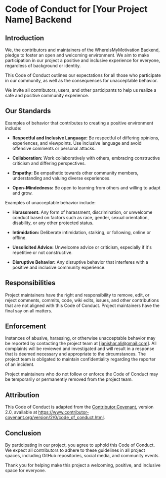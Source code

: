 # Code of Conduct for [Your Project Name] Backend

## Introduction

We, the contributors and maintainers of the WhereIsMyMotivation Backend, pledge to foster an open and welcoming environment. We aim to make participation in our project a positive and inclusive experience for everyone, regardless of background or identity.

This Code of Conduct outlines our expectations for all those who participate in our community, as well as the consequences for unacceptable behavior.

We invite all contributors, users, and other participants to help us realize a safe and positive community experience.

## Our Standards

Examples of behavior that contributes to creating a positive environment include:

- **Respectful and Inclusive Language:** Be respectful of differing opinions, experiences, and viewpoints. Use inclusive language and avoid offensive comments or personal attacks.

- **Collaboration:** Work collaboratively with others, embracing constructive criticism and differing perspectives.

- **Empathy:** Be empathetic towards other community members, understanding and valuing diverse experiences.

- **Open-Mindedness:** Be open to learning from others and willing to adapt and grow.

Examples of unacceptable behavior include:

- **Harassment:** Any form of harassment, discrimination, or unwelcome conduct based on factors such as race, gender, sexual orientation, disability, or any other protected status.

- **Intimidation:** Deliberate intimidation, stalking, or following, online or offline.

- **Unsolicited Advice:** Unwelcome advice or criticism, especially if it's repetitive or not constructive.

- **Disruptive Behavior:** Any disruptive behavior that interferes with a positive and inclusive community experience.

## Responsibilities

Project maintainers have the right and responsibility to remove, edit, or reject comments, commits, code, wiki edits, issues, and other contributions that are not aligned with this Code of Conduct. Project maintainers have the final say on all matters.

## Enforcement

Instances of abusive, harassing, or otherwise unacceptable behavior may be reported by contacting the project team at [janishar.ali@gmail.com]. All complaints will be reviewed and investigated and will result in a response that is deemed necessary and appropriate to the circumstances. The project team is obligated to maintain confidentiality regarding the reporter of an incident.

Project maintainers who do not follow or enforce the Code of Conduct may be temporarily or permanently removed from the project team.

## Attribution

This Code of Conduct is adapted from the [Contributor Covenant](https://www.contributor-covenant.org), version 2.0, available at https://www.contributor-covenant.org/version/2/0/code_of_conduct.html.

## Conclusion

By participating in our project, you agree to uphold this Code of Conduct. We expect all contributors to adhere to these guidelines in all project spaces, including GitHub repositories, social media, and community events.

Thank you for helping make this project a welcoming, positive, and inclusive space for everyone.
